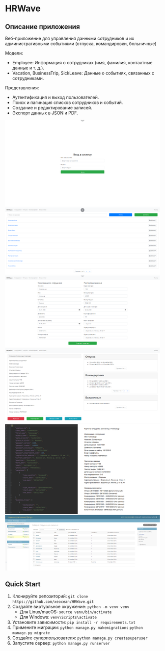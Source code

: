 # HRWave

## Описание приложения
Веб-приложение для управления данными сотрудников и их административными событиями (отпуска, командировки, больничные)

Модели:
- Employee: Информация о сотрудниках (имя, фамилия, контактные данные и т. д.).
- Vacation, BusinessTrip, SickLeave: Данные о событиях, связанных с сотрудниками.

Представления:
- Аутентификация и выход пользователей.
- Поиск и пагинация списков сотрудников и событий.
- Создание и редактирование записей.
- Экспорт данных в JSON и PDF.

![]()![](screenshot/1.png)
![]()![](screenshot/2.png)
![]()![](screenshot/3.png)
![]()![](screenshot/4.png)
![]()![](screenshot/5.png)
![]()![](screenshot/6.png)

## Quick Start
1. Клонируйте репозиторий: `git clone https://github.com/xeocean/HRWave.git`
2. Создайте виртуальное окружение: `python -m venv venv`  
   - Для Linux/macOS: `source venv/bin/activate`
   - Для Windows: `venv\Scripts\activate`
3. Установите зависимости: `pip install -r requirements.txt `
4. Примените миграции: `python manage.py makemigrations` `python manage.py migrate`
5. Создайте суперпользователя: `python manage.py createsuperuser`
6. Запустите сервер: `python manage.py runserver`



